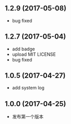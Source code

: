 ## 1.2.9 (2017-05-08)
* bug fixed

## 1.2.7 (2017-05-04)
* add badge 
* upload MIT LICENSE
* bug fixed

## 1.0.5 (2017-04-27)
* add system log

## 1.0.0 (2017-04-25)
* 发布第一个版本